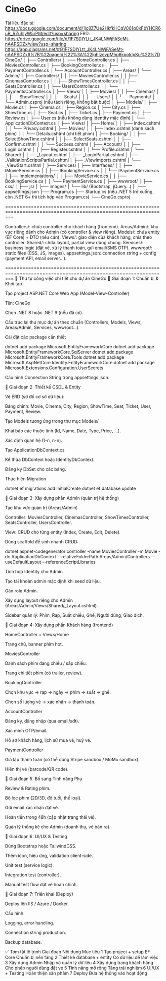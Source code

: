 # CineGo

Tài liệu đặc tả: https://docs.google.com/document/d/1jc8Z7Ue2HkfkHCqV061q0xFbYHCR6uB_RZuhlyW5rPM/edit?usp=sharing
ERD: https://drive.google.com/file/d/1F7SDIYLtt_JK4LNWjFASeMt-nAAPSDZx/view?usp=sharing
https://app.diagrams.net/#G1F7SDIYLtt_JK4LNWjFASeMt-nAAPSDZx#%7B%22pageId%22%3A%22lghIzevpMhp8kppldpKu%22%7D
CineGo/
│
├── Controllers/
│   ├── HomeController.cs
│   ├── MoviesController.cs
│   ├── BookingController.cs
│   ├── PaymentController.cs
│   └── AccountController.cs
│
├── Areas/
│   └── Admin/
│       ├── Controllers/
│       │   ├── MoviesController.cs
│       │   ├── CinemasController.cs
│       │   ├── ShowTimesController.cs
│       │   ├── SeatsController.cs
│       │   ├── UsersController.cs
│       │   └── PaymentsController.cs
│       ├── Views/
│       │   ├── Movies/
│       │   ├── Cinemas/
│       │   ├── ShowTimes/
│       │   ├── Seats/
│       │   ├── Users/
│       │   └── Payments/
│       └── Admin.csproj (nếu tách riêng, không bắt buộc)
│
├── Models/
│   ├── Movie.cs
│   ├── Cinema.cs
│   ├── Region.cs
│   ├── City.cs
│   ├── ShowTime.cs
│   ├── Seat.cs
│   ├── Ticket.cs
│   ├── Payment.cs
│   ├── Review.cs
│   ├── User.cs (nếu không dùng Identity mặc định)
│   └── ApplicationDbContext.cs
│
├── Views/
│   ├── Home/
│   │   ├── Index.cshtml
│   │   └── Privacy.cshtml
│   ├── Movies/
│   │   ├── Index.cshtml   (danh sách phim)
│   │   └── Details.cshtml (chi tiết phim)
│   ├── Booking/
│   │   ├── SelectShowTime.cshtml
│   │   ├── SelectSeats.cshtml
│   │   ├── Confirm.cshtml
│   │   └── Success.cshtml
│   ├── Account/
│   │   ├── Login.cshtml
│   │   ├── Register.cshtml
│   │   └── Profile.cshtml
│   └── Shared/
│       ├── _Layout.cshtml
│       ├── _LoginPartial.cshtml
│       ├── _ValidationScriptsPartial.cshtml
│       ├── _ViewImports.cshtml
│       └── _ViewStart.cshtml
│
├── Services/
│   ├── Interfaces/
│   │   ├── IMovieService.cs
│   │   ├── IBookingService.cs
│   │   └── IPaymentService.cs
│   ├── Implementations/
│   │   ├── MovieService.cs
│   │   ├── BookingService.cs
│   │   └── PaymentService.cs
│
├── wwwroot/
│   ├── css/
│   ├── js/
│   ├── images/
│   └── lib/ (Bootstrap, jQuery…)
│
├── appsettings.json
├── Program.cs
├── Startup.cs (nếu .NET 5 trở xuống, còn .NET 6+ thì tích hợp vào Program.cs)
└── CineGo.csproj

===============================================================================================================

Controllers/: chứa controller cho khách hàng (frontend).
Areas/Admin/: khu vực riêng dành cho Admin (có controller & view riêng).
Models/: chứa entity (EF Core) + DTO (nếu cần).
Views/: giao diện của khách hàng, chia theo controller.
Shared/: chứa layout, partial view dùng chung.
Services/: business logic (đặt vé, xử lý thanh toán, gửi email/SMS OTP).
wwwroot/: static files (CSS, JS, images).
appsettings.json: connection string + config (payment API, email server…).

===============================================================================================================
🧭 Thứ tự công việc chi tiết cho dự án CineGo
🩵 Giai đoạn 1: Chuẩn bị & Khởi tạo

Tạo project ASP.NET Core Web App (Model-View-Controller)

Tên: CineGo

Chọn .NET 8 hoặc .NET 9 (nếu đã có).

Cấu trúc lại thư mục dự án theo chuẩn (Controllers, Models, Views, Areas/Admin, Services, wwwroot...).

Cài đặt các package cần thiết

dotnet add package Microsoft.EntityFrameworkCore
dotnet add package Microsoft.EntityFrameworkCore.SqlServer
dotnet add package Microsoft.EntityFrameworkCore.Tools
dotnet add package Microsoft.AspNetCore.Identity.EntityFrameworkCore
dotnet add package Microsoft.Extensions.Configuration.UserSecrets


Cấu hình Connection String trong appsettings.json.

🩵 Giai đoạn 2: Thiết kế CSDL & Entity

Vẽ ERD (sơ đồ cơ sở dữ liệu):

Bảng chính: Movie, Cinema, City, Region, ShowTime, Seat, Ticket, User, Payment, Review.

Tạo Models tương ứng trong thư mục Models/

Khai báo các thuộc tính (Id, Name, Date, Type, Price, …).

Xác định quan hệ (1-n, n-n).

Tạo ApplicationDbContext.cs

Kế thừa DbContext hoặc IdentityDbContext<User>.

Đăng ký DbSet cho các bảng.

Thực hiện Migration

dotnet ef migrations add InitialCreate
dotnet ef database update

🩵 Giai đoạn 3: Xây dựng phần Admin (quản trị hệ thống)

Tạo khu vực quản trị (Areas/Admin)

Controller: MoviesController, CinemasController, ShowTimesController, SeatsController, UsersController.

View: CRUD cho từng entity (Index, Create, Edit, Delete).

Dùng scaffold để sinh nhanh CRUD:

dotnet aspnet-codegenerator controller -name MoviesController -m Movie -dc ApplicationDbContext --relativeFolderPath Areas/Admin/Controllers --useDefaultLayout --referenceScriptLibraries


Tích hợp Identity cho Admin

Tạo tài khoản admin mặc định khi seed dữ liệu.

Gán role Admin.

Xây dựng layout riêng cho Admin (Areas/Admin/Views/Shared/_Layout.cshtml).

Sidebar quản lý: Phim, Rạp, Suất chiếu, Ghế, Người dùng, Giao dịch.

🩵 Giai đoạn 4: Xây dựng phần Khách hàng (frontend)

HomeController + Views/Home

Trang chủ, banner phim hot.

MoviesController

Danh sách phim đang chiếu / sắp chiếu.

Trang chi tiết phim (có trailer, review).

BookingController

Chọn khu vực → rạp → ngày → phim → suất → ghế.

Chọn số lượng vé → xác nhận → thanh toán.

AccountController

Đăng ký, đăng nhập (qua email/sđt).

Xác minh OTP/email.

Hồ sơ khách hàng, lịch sử mua vé, huỷ vé.

PaymentController

Giả lập thanh toán (có thể dùng Stripe sandbox / MoMo sandbox).

Hiển thị vé (barcode/QR code).

🩵 Giai đoạn 5: Bổ sung Tính năng Phụ

Review & Rating phim.

Bộ lọc phim (2D/3D, độ tuổi, thể loại).

Gửi email xác nhận đặt vé.

Hoàn tiền trong 48h (cập nhật trạng thái vé).

Quản lý thống kê cho Admin (doanh thu, vé bán ra).

🩵 Giai đoạn 6: UI/UX & Testing

Dùng Bootstrap hoặc TailwindCSS.

Thêm icon, hiệu ứng, validation client-side.

Unit test (service logic).

Integration test (controller).

Manual test flow đặt vé hoàn chỉnh.

🩵 Giai đoạn 7: Triển khai (Deploy)

Deploy lên IIS / Azure / Docker.

Cấu hình:

Logging, error handling.

Connection string production.

Backup database.

✅ Tóm tắt lộ trình
Giai đoạn	Nội dung	Mục tiêu
1	Tạo project + setup EF Core	Chuẩn bị nền tảng
2	Thiết kế database + entity	Có dữ liệu để làm việc
3	Xây dựng Admin	Nhập và quản lý dữ liệu
4	Xây dựng trang khách hàng	Cho phép người dùng đặt vé
5	Tính năng mở rộng	Tăng trải nghiệm
6	UI/UX + Testing	Hoàn thiện sản phẩm
7	Deploy	Đưa hệ thống vào hoạt động